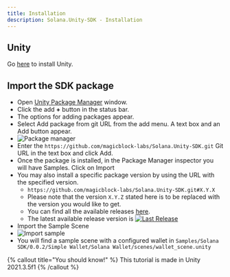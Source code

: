 ```yaml
---
title: Installation
description: Solana.Unity-SDK - Installation
---
```


## Unity

Go [here](https://unity.com/download) to install Unity.

## Import the SDK package

* Open [Unity Package Manager](https://docs.unity3d.com/Manual/upm-ui.html) window.
* Click the add **+** button in the status bar.
* The options for adding packages appear.
* Select Add package from git URL from the add menu. A text box and an Add button appear.
* ![Package manager](/package_manager.png)
* Enter the `https://github.com/magicblock-labs/Solana.Unity-SDK.git` Git URL in the text box and click Add.
* Once the package is installed, in the Package Manager inspector you will have Samples. Click on Import
* You may also install a specific package version by using the URL with the specified version.
    * `https://github.com/magicblock-labs/Solana.Unity-SDK.git#X.Y.X`
    * Please note that the version `X.Y.Z` stated here is to be replaced with the version you would like to get.
    * You can find all the available releases [here](https://github.com/magicblock-labs/Solana.Unity-SDK/releases).
    * The latest available release version is [![Last Release](https://img.shields.io/github/v/release/magicblock-labs/Solana.Unity-SDK)](https://github.com/magicblock-labs/Solana.Unity-SDK/releases/latest)
* Import the Sample Scene
* ![Import sample](/import_sample.png)
* You will find a sample scene with a configured wallet in `Samples/Solana SDK/0.0.2/Simple Wallet/Solana Wallet/scenes/wallet_scene.unity`

{% callout title="You should know!" %}
This tutorial is made in Unity 2021.3.5f1
{% /callout %}

